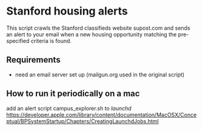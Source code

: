 # Stanford housing alerts
  This script crawls the Stanford classifieds website supost.com and sends an alert to your email when a new housing opportunity matching the pre-specified criteria is found.
  
## Requirements
  * need an email server set up (mailgun.org used in the original script)

## How to run it periodically on a mac
  add an alert script campus_explorer.sh to *launchd*
  https://developer.apple.com/library/content/documentation/MacOSX/Conceptual/BPSystemStartup/Chapters/CreatingLaunchdJobs.html
